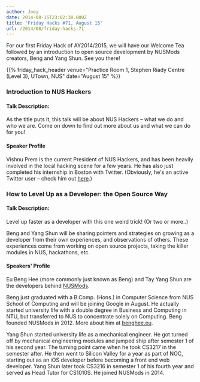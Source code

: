 ```yaml
---
author: Joey
date: 2014-08-15T23:02:38.000Z
title: 'Friday Hacks #71, August 15'
url: /2014/08/friday-hacks-71
---
```


For our first Friday Hack of AY2014/2015, we will have our Welcome Tea followed by an introduction to open source development by NUSMods creators, Beng and Yang Shun. See you there!

{{% friday_hack_header venue="Practice Room 1, Stephen Riady Centre (Level 3), UTown, NUS" date="August 15" %}}

### Introduction to NUS Hackers

#### Talk Description:

As the title puts it, this talk will be about NUS Hackers – what we do and who we are. Come on down to find out more about us and what we can do for you!

#### Speaker Profile

Vishnu Prem is the current President of NUS Hackers, and has been heavily involved in the local hacking scene for a few years. He has also just completed his internship in Boston with Twitter. (Obviously, he's an active Twitter user – check him out [here](https://twitter.com/burnflare).)


### How to Level Up as a Developer: the Open Source Way

#### Talk Description:

Level up faster as a developer with this one weird trick! (Or two or more..)

Beng and Yang Shun will be sharing pointers and strategies on growing as a developer from their own experiences, and observations of others. These experiences come from working on open source projects, taking the killer modules in NUS, hackathons, etc.

#### Speakers' Profile

Eu Beng Hee (more commonly just known as Beng) and Tay Yang Shun are the developers behind [NUSMods](http://nusmods.com/).

Beng just graduated with a B.Comp. (Hons.) in Computer Science from NUS School of Computing and will be joining Google in August. He actually started university life with a double degree in Business and Computing in NTU, but transferred to NUS to concentrate solely on Computing. Beng founded NUSMods in 2012. More about him at [benghee.eu](http://benghee.eu).

Yang Shun started university life as a mechanical engineer. He got turned off by mechanical engineering modules and jumped ship after semester 1 of his second year. The turning point came when he took CS3217 in the semester after. He then went to Silicon Valley for a year as part of NOC, starting out as an iOS developer before becoming a front end web developer. Yang Shun later took CS3216 in semester 1 of his fourth year and served as Head Tutor for CS1010S. He joined NUSMods in 2014.
